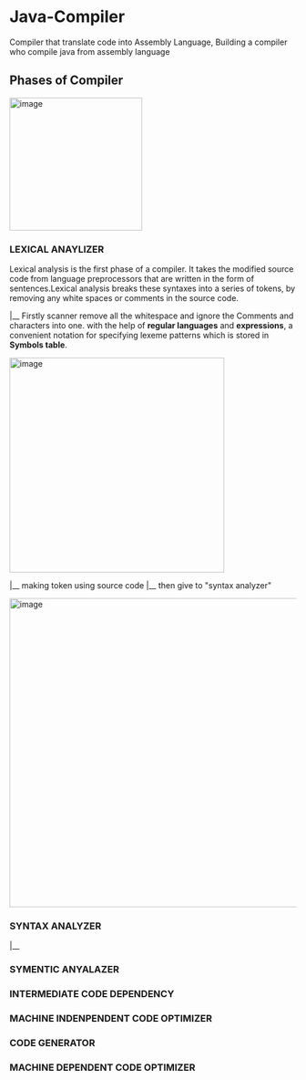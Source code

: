 # Java-Compiler
Compiler that translate code into Assembly Language,
Building a compiler who compile java from assembly language

## Phases of Compiler
<img width="233" alt="image" src="https://github.com/maaz-lab/Java-Compiler/assets/134712721/be8c9a2a-30c9-46e6-964d-87bd75b84c9c">

### LEXICAL ANAYLIZER
Lexical analysis is the first phase of a compiler. It takes the modified source code from language preprocessors that are written in the form of sentences.Lexical analysis breaks these syntaxes into a series of tokens, by removing any white spaces or comments in the source code.

   |__ Firstly scanner remove all the whitespace and ignore the Comments and characters into one. with the help of **regular languages** and **expressions**, a convenient notation for specifying lexeme patterns which is stored in **Symbols table**.
     
  <img width="377" alt="image" src="https://github.com/maaz-lab/Java-Compiler/assets/134712721/f61abe71-6f43-4623-883e-87252de578dc">


   |__ making token using source code
   |__ then give to "syntax analyzer"
   
   <img width="542" alt="image" src="https://github.com/maaz-lab/Java-Compiler/assets/134712721/4f92ef38-71e4-4f36-b036-b9a2524e1c32">

### SYNTAX ANALYZER
   |__ 
### SYMENTIC ANYALAZER
### INTERMEDIATE CODE DEPENDENCY
### MACHINE INDENPENDENT CODE OPTIMIZER
### CODE GENERATOR
### MACHINE DEPENDENT CODE OPTIMIZER
